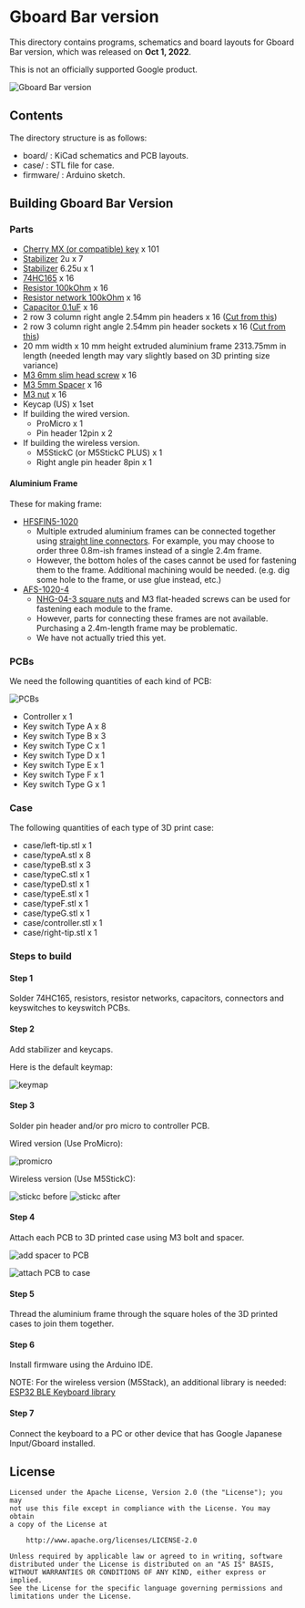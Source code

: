 # Gboard Bar version

This directory contains programs, schematics and board layouts for Gboard Bar version,
which was released on **Oct 1, 2022**.

This is not an officially supported Google product.

![Gboard Bar version](./image/header.jpg)

## Contents

The directory structure is as follows:

- board/ : KiCad schematics and PCB layouts.
- case/ : STL file for case.
- firmware/ : Arduino sketch.

## Building Gboard Bar Version

### Parts

- [Cherry MX (or compatible) key](https://shop.yushakobo.jp/collections/all-switches/cherry-mx-%E4%BA%92%E6%8F%9B-%E3%82%B9%E3%82%A4%E3%83%83%E3%83%81) x 101
- [Stabilizer](https://shop.yushakobo.jp/collections/all-keyboard-parts/products/a0500st?variant=37665699463329) 2u x 7
- [Stabilizer](https://shop.yushakobo.jp/collections/all-keyboard-parts/products/a0500st?variant=37665699463329) 6.25u x 1
- [74HC165](https://akizukidenshi.com/catalog/g/gI-14679/) x 16
- [Resistor 100kOhm](https://akizukidenshi.com/catalog/g/gR-25104/) x 16
- [Resistor network 100kOhm](https://akizukidenshi.com/catalog/g/gR-14228/) x 16
- [Capacitor 0.1uF](https://akizukidenshi.com/catalog/g/gP-10147/) x 16
- 2 row 3 column right angle 2.54mm pin headers x 16 ([Cut from this](https://akizukidenshi.com/catalog/g/gC-10903/))
- 2 row 3 column right angle 2.54mm pin header sockets x 16 ([Cut from this](https://akizukidenshi.com/catalog/g/gC-05756/))
- 20 mm width x 10 mm height extruded aluminium frame 2313.75mm in length (needed length may vary slightly based on 3D printing size variance)
- [M3 6mm slim head screw](https://jp.misumi-ec.com/vona2/detail/221000546066) x 16
- [M3 5mm Spacer](https://akizukidenshi.com/catalog/g/gP-07471/) x 16
- [M3 nut](https://akizukidenshi.com/catalog/g/gP-07468/) x 16
- Keycap (US) x 1set
- If building the wired version.
  - ProMicro x 1
  - Pin header 12pin x 2
- If building the wireless version.
  - M5StickC (or M5StickC PLUS) x 1
  - Right angle pin header 8pin x 1

#### Aluminium Frame

These for making frame:

- [HFSFIN5-1020](https://jp.misumi-ec.com/vona2/detail/110302374340/)
  - Multiple extruded aluminium frames can be connected together using [straight line connectors](https://jp.misumi-ec.com/vona2/detail/110302248430). For example, you may choose to order three 0.8m-ish frames instead of a single 2.4m frame.
  - However, the bottom holes of the cases cannot be used for fastening them to the frame. Additional machining would be needed. (e.g. dig some hole to the frame, or use glue instead, etc.)
- [AFS-1020-4](https://jp.misumi-ec.com/vona2/detail/221005476984/)
  - [NHG-04-3 square nuts](https://jp.misumi-ec.com/vona2/detail/221005480709/) and M3 flat-headed screws can be used for fastening each module to the frame.
  - However, parts for connecting these frames are not available. Purchasing a 2.4m-length frame may be problematic.
  - We have not actually tried this yet.

### PCBs

We need the following quantities of each kind of PCB:

![PCBs](./image/pcbs.jpg)

- Controller x 1
- Key switch Type A x 8
- Key switch Type B x 3
- Key switch Type C x 1
- Key switch Type D x 1
- Key switch Type E x 1
- Key switch Type F x 1
- Key switch Type G x 1

### Case

The following quantities of each type of 3D print case:

- case/left-tip.stl x 1
- case/typeA.stl x 8
- case/typeB.stl x 3
- case/typeC.stl x 1
- case/typeD.stl x 1
- case/typeE.stl x 1
- case/typeF.stl x 1
- case/typeG.stl x 1
- case/controller.stl x 1
- case/right-tip.stl x 1

### Steps to build

#### Step 1

Solder 74HC165, resistors, resistor networks, capacitors, connectors and keyswitches to keyswitch PCBs.

#### Step 2

Add stabilizer and keycaps.

Here is the default keymap:

![keymap](./image/keymap.png)

#### Step 3

Solder pin header and/or pro micro to controller PCB.

Wired version (Use ProMicro):

![promicro](./image/promicro.jpg)

Wireless version (Use M5StickC):

![stickc before](./image/stickc-before.jpg)
![stickc after](./image/stickc-after.jpg)

#### Step 4

Attach each PCB to 3D printed case using M3 bolt and spacer.

![add spacer to PCB](./image/spacer.png)

![attach PCB to case](./image/aluminium_frame.png)

#### Step 5

Thread the aluminium frame through the square holes of the 3D printed cases to join them together.

#### Step 6

Install firmware using the Arduino IDE.

NOTE: For the wireless version (M5Stack), an additional library is needed:
[ESP32 BLE Keyboard library](https://github.com/T-vK/ESP32-BLE-Keyboard)

#### Step 7

Connect the keyboard to a PC or other device that has Google Japanese
Input/Gboard installed.

## License

```
Licensed under the Apache License, Version 2.0 (the "License"); you may
not use this file except in compliance with the License. You may obtain
a copy of the License at

    http://www.apache.org/licenses/LICENSE-2.0

Unless required by applicable law or agreed to in writing, software
distributed under the License is distributed on an "AS IS" BASIS,
WITHOUT WARRANTIES OR CONDITIONS OF ANY KIND, either express or implied.
See the License for the specific language governing permissions and
limitations under the License.
```
